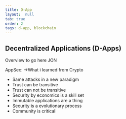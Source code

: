 ```yaml
---
title: D-App
layout:  null
tab: true
order: 2
tags: d-app, blockchain
---
```


## Decentralized Applications (D-Apps)
Overview to go here JON

AppSec: ->What i learned from Crypto 
* Same attacks in a new paradigm 
* Trust can be transitive 
* Trust can not be transitive 
* Security by economics is a skill set 
* Immutable applications are a thing 
* Security is a evolutionary process 
* Community is critical

